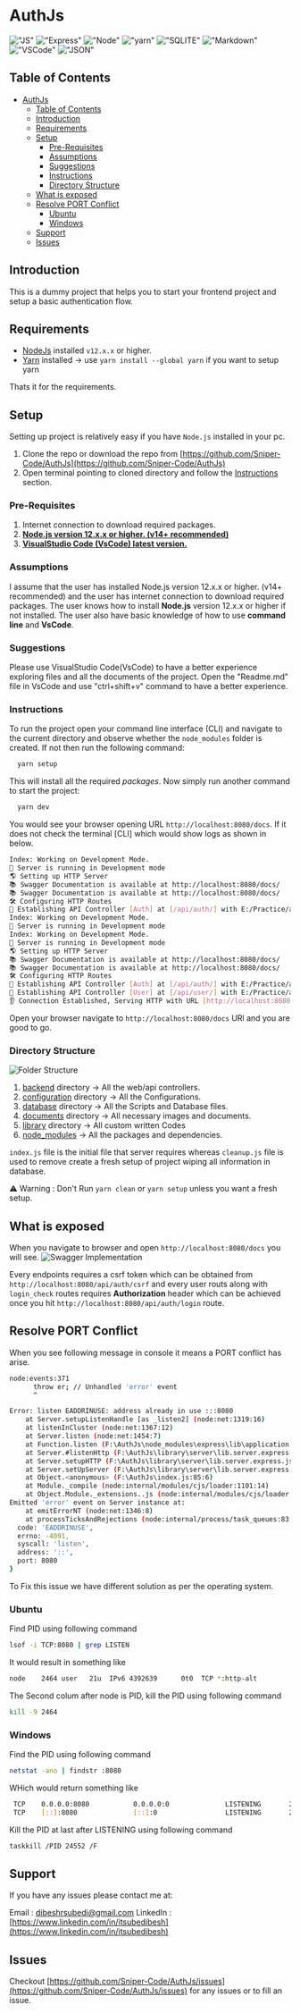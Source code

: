 # AuthJs

 !["JS"](https://img.shields.io/badge/JavaScript-F7DF1E?style=for-the-badge&logo=javascript&logoColor=black) !["Express"](https://img.shields.io/badge/Express.js-000000?style=for-the-badge&logo=express&logoColor=white) !["Node"](https://img.shields.io/badge/Node.js-43853D?style=for-the-badge&logo=node.js&logoColor=white) !["yarn"](https://img.shields.io/badge/yarn-CB3837?style=for-the-badge&logo=yarn&logoColor=white)  !["SQLITE"](https://img.shields.io/badge/SQLite-07405E?style=for-the-badge&logo=sqlite&logoColor=white) !["Markdown"](https://img.shields.io/badge/Markdown-000000?style=for-the-badge&logo=markdown&logoColor=white) !["VSCode"](https://img.shields.io/badge/VSCode-0078D4?style=for-the-badge&logo=visual%20studio%20code&logoColor=white) !["JSON"](https://img.shields.io/badge/json-5E5C5C?style=for-the-badge&logo=json&logoColor=white)

## Table of Contents

- [AuthJs](#authjs)
  - [Table of Contents](#table-of-contents)
  - [Introduction](#introduction)
  - [Requirements](#requirements)
  - [Setup](#setup)
    - [Pre-Requisites](#pre-requisites)
    - [Assumptions](#assumptions)
    - [Suggestions](#suggestions)
    - [Instructions](#instructions)
    - [Directory Structure](#directory-structure)
  - [What is exposed](#what-is-exposed)
  - [Resolve PORT Conflict](#resolve-port-conflict)
    - [Ubuntu](#ubuntu)
    - [Windows](#windows)
  - [Support](#support)
  - [Issues](#issues)

## Introduction

This is a dummy project that helps you to start your frontend project and setup a basic authentication flow.

## Requirements

- [NodeJs](https://nodejs.org/en/) installed `v12.x.x` or higher.
- [Yarn](https://classic.yarnpkg.com/lang/en/docs/install) installed -> use  `yarn install --global yarn` if you want to setup yarn

Thats it for the requirements.

## Setup

Setting up project is relatively easy if you have `Node.js` installed in your pc.

1. Clone the repo or download the repo from [https://github.com/Sniper-Code/AuthJs](https://github.com/Sniper-Code/AuthJs)
2. Open terminal pointing to cloned directory and follow the [Instructions](#instructions) section.

### Pre-Requisites

1. Internet connection to download required packages.
1. [**Node.js version 12.x.x or higher. (v14+ recommended)**](https://nodejs.org/)
1. [**VisualStudio Code (VsCode) latest version.**](https://code.visualstudio.com/)

### Assumptions

I assume that the user has installed Node.js version 12.x.x or higher. (v14+ recommended) and the user has internet connection to download required packages. The user knows how to install  **Node.js** version 12.x.x or higher if not installed. The user also have basic knowledge of how to use **command line** and **VsCode**.

### Suggestions

Please use VisualStudio Code(VsCode) to have a better experience exploring files and all the   documents of the project. Open the "Readme.md" file in VsCode and use "ctrl+shift+v" command to have a better experience.

### Instructions

  To run the project open your command line interface (CLI) and navigate to the current directory and observe whether the `node_modules` folder is created. If not then run the following command:

```bash
  yarn setup
```

  This will install all the required _packages_. Now simply run another command to start the project:

``` bash
  yarn dev
```

You would see your browser opening URL `http://localhost:8080/docs`. If it does not check the terminal [CLI] which would show logs as shown in below.

```bash
Index: Working on Development Mode.
📡 Server is running in Development mode
🌎 Setting up HTTP Server
📚 Swagger Documentation is available at http://localhost:8080/docs/
📚 Swagger Documentation is available at http://localhost:8080/docs/
🛠 Configuring HTTP Routes
🔗 Establishing API Controller [Auth] at [/api/auth/] with E:/Practice/authJs/backend/controllers/api/Auth.js
Index: Working on Development Mode.
📡 Server is running in Development mode
Index: Working on Development Mode.
📡 Server is running in Development mode
🌎 Setting up HTTP Server
📚 Swagger Documentation is available at http://localhost:8080/docs/
📚 Swagger Documentation is available at http://localhost:8080/docs/
🛠 Configuring HTTP Routes
🔗 Establishing API Controller [Auth] at [/api/auth/] with E:/Practice/authJs/backend/controllers/api/Auth.js
🔗 Establishing API Controller [User] at [/api/user/] with E:/Practice/authJs/backend/controllers/api/User.js
👂 Connection Established, Serving HTTP with URL [http://localhost:8080]
```

Open your browser navigate to `http://localhost:8080/docs` URl and you are good to go.

### Directory Structure

![Folder Structure](./docs/Folder_Structure.png)

1. [backend](./backend/) directory -> All the web/api controllers.
1. [configuration](./configuration/) directory -> All the Configurations.
1. [database](./database/) directory -> All the Scripts and Database files.
1. [documents](./documents/) directory -> All necessary images and documents.
1. [library](./library/) directory -> All custom written Codes
1. [node_modules](./node_modules/) -> All the packages and dependencies.

`index.js` file is the initial file that server requires whereas `cleanup.js` file is used to remove create a fresh setup of project wiping all information in database.

⚠️ Warning : Don't Run `yarn clean` or `yarn setup` unless you want a fresh setup.

## What is exposed

When you navigate to browser and open `http://localhost:8080/docs` you will see.
![Swagger Implementation](./docs/Swagger_Implementation.png)

Every endpoints requires a csrf token which can be obtained from `http://localhost:8080/api/auth/csrf` and every user routs along with `login_check` routes requires **Authorization** header which can be achieved once you hit `http://localhost:8080/api/auth/login` route.

## Resolve PORT Conflict

When you see following message in console it means a PORT conflict has arise.

```bash
node:events:371
      throw er; // Unhandled 'error' event
      ^

Error: listen EADDRINUSE: address already in use :::8080
    at Server.setupListenHandle [as _listen2] (node:net:1319:16)
    at listenInCluster (node:net:1367:12)
    at Server.listen (node:net:1454:7)
    at Function.listen (F:\AuthJs\node_modules\express\lib\application.js:635:24)
    at Server.#listenHttp (F:\AuthJs\library\server\lib.server.express.js:418:14)
    at Server.setupHTTP (F:\AuthJs\library\server\lib.server.express.js:521:25)
    at Server.setUpServer (F:\AuthJs\library\server\lib.server.express.js:535:31)
    at Object.<anonymous> (F:\AuthJs\index.js:85:6)
    at Module._compile (node:internal/modules/cjs/loader:1101:14)
    at Object.Module._extensions..js (node:internal/modules/cjs/loader:1153:10)
Emitted 'error' event on Server instance at:
    at emitErrorNT (node:net:1346:8)
    at processTicksAndRejections (node:internal/process/task_queues:83:21) {
  code: 'EADDRINUSE',
  errno: -4091,
  syscall: 'listen',
  address: '::',
  port: 8080
}
```

To Fix this issue we have different solution as per the operating system.

### Ubuntu

Find PID using following command

```bash
lsof -i TCP:8080 | grep LISTEN
```

It would result in something like

```bash
node    2464 user   21u  IPv6 4392639      0t0  TCP *:http-alt
```

The Second colum after node is PID, kill the PID using following command

```bash
kill -9 2464
```

### Windows

Find the PID using following command

```bash
netstat -ano | findstr :8080
```

WHich would return something like

```bash
 TCP    0.0.0.0:8080           0.0.0.0:0              LISTENING       24552
 TCP    [::]:8080              [::]:0                 LISTENING       24552
```

Kill the PID at last after LISTENING using following command

```bash
taskkill /PID 24552 /F
```

## Support

If you have any issues please contact me at:

Email : [dibeshrsubedi@gmail.com](dibeshrsubedi@gmail.com)
LinkedIn : [https://www.linkedin.com/in/itsubedibesh](https://www.linkedin.com/in/itsubedibesh)

## Issues

Checkout [https://github.com/Sniper-Code/AuthJs/issues](https://github.com/Sniper-Code/AuthJs/issues) for any issues or to fill an issue.

